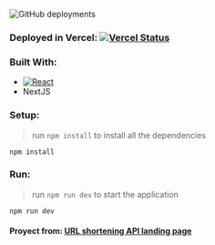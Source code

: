 ![GitHub deployments](https://img.shields.io/github/deployments/inespr/entertaiment_web_app_react_nextjs/production?label=Vercel&logo=vercel)

### Deployed in Vercel:  [![Vercel Status](https://img.shields.io/badge/Vercel-000000?style=for-the-badge&logo=vercel&logoColor=white)](https://entertaiment-web-app-inespr.vercel.app/)


### Built With:

* [![React](https://img.shields.io/badge/React-20232A?style=for-the-badge&logo=react&logoColor=61DAFB)](https://react.dev/)
* NextJS

### Setup:

> run `npm install` to install all the dependencies
```shell
npm install
```
### Run:
> run `npm run dev` to start the application
```shell
npm run dev
```
#### Proyect from: [URL shortening API landing page](https://www.frontendmentor.io/challenges/entertainment-web-app-J-UhgAW1X)


